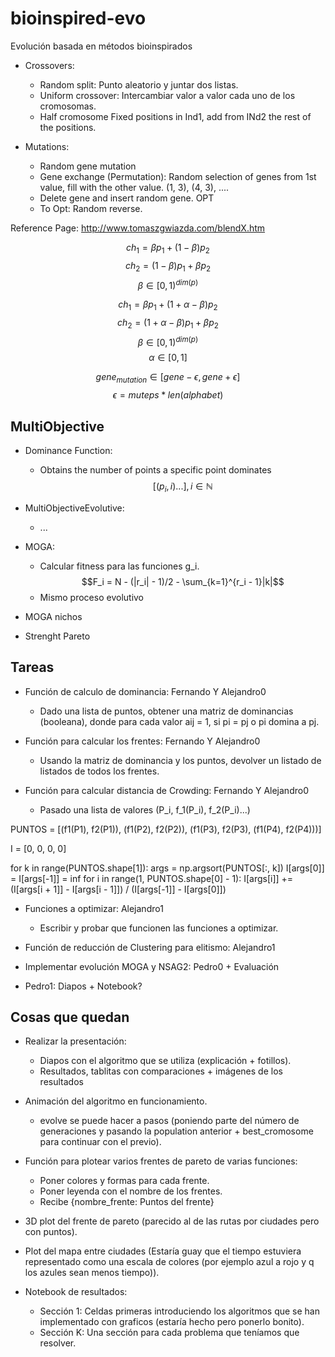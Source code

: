 # bioinspired-evo
Evolución basada en métodos bioinspirados

* Crossovers:
    - Random split: Punto aleatorio y juntar dos listas.
    - Uniform crossover: Intercambiar valor a valor cada uno de los cromosomas.
    - Half cromosome Fixed positions in Ind1, add from INd2 the rest of the positions.

* Mutations:
    - Random gene mutation
    - Gene exchange (Permutation): Random selection of genes from 1st value, fill with the other value.
(1, 3), (4, 3), ....
    - Delete gene and insert random gene. OPT
    - To Opt: Random reverse.

Reference Page: <http://www.tomaszgwiazda.com/blendX.htm>

$$ch_1 = \beta p_1 + (1 - \beta) p_2$$
$$ch_2 = (1 - \beta) p_1 + \beta p_2$$
$$\beta \in [0, 1)^{dim(p)}$$

$$ch_1 = \beta p_1 + (1 + \alpha - \beta) p_2$$
$$ch_2 = (1 + \alpha - \beta) p_1 + \beta p_2$$
$$\beta \in [0, 1)^{dim(p)}$$
$$\alpha \in [0, 1]$$

$$gene_{mutation} \in [gene - \epsilon, gene + \epsilon]$$
$$\epsilon = muteps * len(alphabet)$$


## MultiObjective

* Dominance Function:
    * Obtains the number of points a specific point dominates
    $$[(p_i, i)...], i \in \mathbb{N}$$

* MultiObjectiveEvolutive:
    * ...

* MOGA:
    * Calcular fitness para las funciones g_i.
    $$F_i = N  - (|r_i| - 1)/2 - \sum_{k=1}^{r_i - 1}|k|$$
    * Mismo proceso evolutivo

* MOGA nichos

* Strenght Pareto



## Tareas

* Función de calculo de dominancia: Fernando Y Alejandro0
    - Dado una lista de puntos, obtener una matriz de dominancias (booleana), donde para cada valor aij = 1, si pi = pj o pi domina a pj.

* Función para calcular los frentes: Fernando Y Alejandro0
    - Usando la matriz de dominancia y los puntos, devolver un listado de listados de todos los frentes.

* Función para calcular distancia de Crowding: Fernando Y Alejandro0
    - Pasado una lista de valores (P_i, f_1(P_i), f_2(P_i)...)

PUNTOS = [(f1(P1), f2(P1)), (f1(P2), f2(P2)), (f1(P3), f2(P3), (f1(P4), f2(P4)))]

I = [0, 0, 0, 0]

for k in range(PUNTOS.shape[1]):
    args = np.argsort(PUNTOS[:, k])
    I[args[0]] = I[args[-1]] = inf
    for i in range(1, PUNTOS.shape[0] - 1):
        I[args[i]] += (I[args[i + 1]] - I[args[i - 1]]) / (I[args[-1]] - I[args[0]])

* Funciones a optimizar: Alejandro1
    - Escribir y probar que funcionen las funciones a optimizar.

* Función de reducción de Clustering para elitismo: Alejandro1

* Implementar evolución MOGA y NSAG2: Pedro0 + Evaluación

* Pedro1: Diapos + Notebook?


## Cosas que quedan

* Realizar la presentación:
    - Diapos con el algoritmo que se utiliza (explicación + fotillos).
    - Resultados, tablitas con comparaciones + imágenes de los resultados

* Animación del algoritmo en funcionamiento.
    - evolve se puede hacer a pasos (poniendo parte del número de generaciones y pasando la population anterior + best_cromosome para continuar con el previo).

* Función para plotear varios frentes de pareto de varias funciones:
    * Poner colores y formas para cada frente.
    * Poner leyenda con el nombre de los frentes.
    * Recibe {nombre_frente: Puntos del frente}

* 3D plot del frente de pareto (parecido al de las rutas por ciudades pero con puntos).

* Plot del mapa entre ciudades (Estaría guay que el tiempo estuviera representado como una escala de colores (por ejemplo azul a rojo y q los azules sean menos tiempo)).

* Notebook de resultados:
    * Sección 1: Celdas primeras introduciendo los algoritmos que se han implementado con graficos (estaría hecho pero ponerlo bonito).
    * Sección K: Una sección para cada problema que teníamos que resolver.
